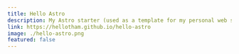 ```yaml
---
title: Hello Astro
description: My Astro starter (used as a template for my personal web site).
link: https://hellotham.github.io/hello-astro
image: ./hello-astro.png
featured: false
---
```

